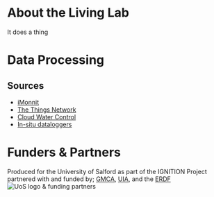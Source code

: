 # **About the Living Lab**
It does a thing

# **Data Processing**

## Sources


- [iMonnit](https://www.monnit.com)
- [The Things Network](https://www.thethingsnetwork.org)
- [Cloud Water Control](https://cloudwatercontrol.com/)
- [In-situ dataloggers](https://www.novusautomation.com/site/default.asp?Idioma=1&TroncoID=608027&SecaoID=549361&SubsecaoID=504609&Template=../catalogos/layout_produto.asp&ProdutoID=506190)


# **Funders & Partners**
Produced for the University of Salford as part of the IGNITION Project partnered with and funded by; [GMCA](https://www.greatermanchester-ca.gov.uk/), [UIA](https://uia-initiative.eu/en), and the [ERDF](https://ec.europa.eu/regional_policy/en/funding/erdf/)
![UoS logo & funding partners](https://i.imgur.com/IVMGNnF.png)